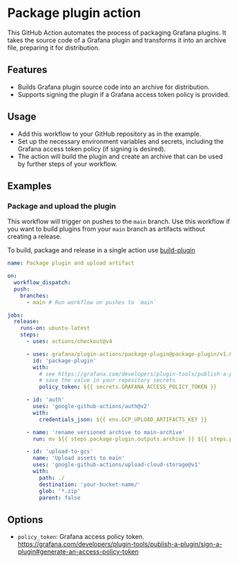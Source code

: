 # Package plugin action

This GitHub Action automates the process of packaging Grafana plugins. It takes the source code of a Grafana plugin and transforms it into an archive file, preparing it for distribution.

## Features

- Builds Grafana plugin source code into an archive for distribution.
- Supports signing the plugin if a Grafana access token policy is provided.

## Usage

- Add this workflow to your GitHub repository as in the example.
- Set up the necessary environment variables and secrets, including the Grafana access token policy (if signing is desired).
- The action will build the plugin and create an archive that can be used by further steps of your workflow.

## Examples

### Package and upload the plugin

This workflow will trigger on pushes to the `main` branch. Use this workflow if you want to build plugins from your `main` branch as artifacts without creating a release.

To build, package and release in a single action use [build-plugin](https://github.com/grafana/plugin-actions/tree/main/build-plugin)

```yaml
name: Package plugin and upload artifact

on:
  workflow_dispatch:
  push:
    branches:
      - main # Run workflow on pushes to `main`

jobs:
  release:
    runs-on: ubuntu-latest
    steps:
      - uses: actions/checkout@v4

      - uses: grafana/plugin-actions/package-plugin@package-plugin/v1.0.1
        id: 'package-plugin'
        with:
          # see https://grafana.com/developers/plugin-tools/publish-a-plugin/sign-a-plugin#generate-an-access-policy-token to generate it
          # save the value in your repository secrets
          policy_token: ${{ secrets.GRAFANA_ACCESS_POLICY_TOKEN }}

      - id: 'auth'
        uses: 'google-github-actions/auth@v2'
        with:
          credentials_json: ${{ env.GCP_UPLOAD_ARTIFACTS_KEY }}

      - name: 'rename versioned archive to main-archive'
        run: mv ${{ steps.package-plugin.outputs.archive }} ${{ steps.package-plugin.outputs.plugin-id }}-main.zip

      - id: 'upload-to-gcs'
        name: 'Upload assets to main'
        uses: 'google-github-actions/upload-cloud-storage@v1'
        with:
          path: ./
          destination: 'your-bucket-name/'
          glob: '*.zip'
          parent: false
```

## Options

- `policy_token`: Grafana access policy token. https://grafana.com/developers/plugin-tools/publish-a-plugin/sign-a-plugin#generate-an-access-policy-token
